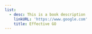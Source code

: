 ```yaml
---
list:
  - desc: This is a book description
    linkURL: 'https://www.google.com'
    title: Effective GO
---
```


